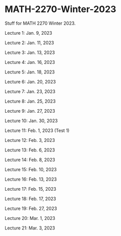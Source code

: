 # MATH-2270-Winter-2023
Stuff for MATH 2270 Winter 2023.

Lecture 1: Jan. 9, 2023

Lecture 2: Jan. 11, 2023

Lecture 3: Jan. 13, 2023

Lecture 4: Jan. 16, 2023

Lecture 5: Jan. 18, 2023

Lecture 6: Jan. 20, 2023

Lecture 7: Jan. 23, 2023

Lecture 8: Jan. 25, 2023

Lecture 9: Jan. 27, 2023

Lecture 10: Jan. 30, 2023

Lecture 11: Feb. 1, 2023 (Test 1)

Lecture 12: Feb. 3, 2023

Lecture 13: Feb. 6, 2023

Lecture 14: Feb. 8, 2023

Lecture 15: Feb. 10, 2023

Lecture 16: Feb. 13, 2023

Lecture 17: Feb. 15, 2023

Lecture 18: Feb. 17, 2023

Lecture 19: Feb. 27, 2023

Lecture 20: Mar. 1, 2023

Lecture 21: Mar. 3, 2023
